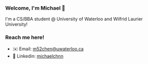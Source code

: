 ### Welcome, I'm Michael 👋
I'm a CS/BBA student @ University of Waterloo and Wilfrid Laurier University!

### Reach me here!
- ✉️ Email: [m52chen@uwaterloo.ca](mailto://m52chen@uwaterloo.ca)
- 👥 Linkedin: [michaelchnn](https://www.linkedin.com/in/michaelchnn/)

